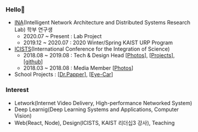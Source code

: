 ### Hello👋
- [INA](http://ina.kaist.ac.kr/new_home/index.html)(Intelligent Network Architecture and Distributed Systems Research Lab) 학부 연구생
  - 2020.07 ~ Present : Lab Project
  - 2019.12 ~ 2020.07 : 2020 Winter/Spring KAIST URP Program
- [ICISTS](http://www.icists.org/)(International Conference for the Integration of Science)
  - 2018.08 ~ 2019.08 : Tech & Design Head [[Photos](http://www.icists.org/2019)], [[Projects](https://docs.google.com/presentation/d/1N4rhKIhlKTXXitN0S_-J4TYuYETpGRzY79fnSniKw_o/edit?usp=sharing)], [[github](https://github.com/icists)]
  - 2018.03 ~ 2018.08 : Media Member [[Photos](http://www.icists.org/2018)]
- School Projects : [[Dr.Papper](https://github.com/bonjune/dr-papper)], [[Eye-Car](https://github.com/TheStarkor/Eye-Car)]

### Interest
- Letwork(Internet Video Delivery, High-performance Networked System)
- Deep Learnig(Deep Learning Systems and Applications, Computer Vision)
- Web(React, Node), Design(ICISTS, KAIST 리더십3 강사), Teaching
